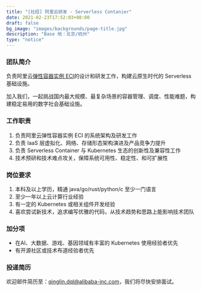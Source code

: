 ```yaml
---
title: "[社招] 阿里云研发 - Serverless Contanier"
date: 2021-02-23T17:52:03+08:00
draft: false
bg_image: "images/backgrounds/page-title.jpg"
description: "Base 地：北京/杭州"
type: "notice"
---
```


### 团队简介

负责阿里云[弹性容器实例 ECI](https://www.aliyun.com/product/eci)的设计和研发工作，构建云原生时代的 Serverless 基础设施。

加入我们，一起挑战国内最大规模、最复杂场景的容器管理、调度、性能难题，构建稳定易用的数字社会基础设施。

### 工作职责

1. 负责阿里云弹性容器实例 ECI 的系统架构及研发工作
2. 负责 IaaS 层虚拟化、网络、存储形态架构演进及产品竞争力提升
3. 负责 Serverless Container 与 Kubernetes 生态的创新性及兼容性工作
4. 技术预研和技术难点攻关，保障系统可用性、稳定性、和可扩展性

### 岗位要求

1. 本科及以上学历，精通 java/go/rust/python/c 至少一门语言
2. 至少一年以上云计算行业经验
3. 有一定的 Kubernetes 或相关组件开发经验
4. 喜欢尝试新技术，追求编写优雅的代码，从技术趋势和思路上能影响技术团队

### 加分项

* 在AI、大数据、游戏、基因领域有丰富的 Kubernetes 使用经验者优先
* 有开源社区或技术布道经验者优先


### 投递简历

欢迎邮件简历至：<qinglin.dql@alibaba-inc.com>，我们将尽快安排面试。
